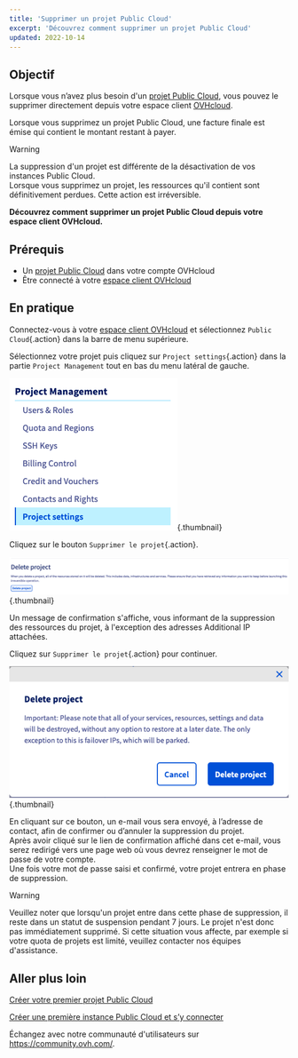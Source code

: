 ```yaml
---
title: 'Supprimer un projet Public Cloud'
excerpt: 'Découvrez comment supprimer un projet Public Cloud'
updated: 2022-10-14
---
```



## Objectif

Lorsque vous n’avez plus besoin d'un [projet Public Cloud](https://www.ovhcloud.com/fr-ca/public-cloud/), vous pouvez le supprimer directement depuis votre espace client [OVHcloud](https://ca.ovh.com/auth/?action=gotomanager&from=https://www.ovh.com/ca/fr/&ovhSubsidiary=qc).

Lorsque vous supprimez un projet Public Cloud, une facture finale est émise qui contient le montant restant à payer.

> [!warning]
>
La suppression d'un projet est différente de la désactivation de vos instances Public Cloud.<br>
Lorsque vous supprimez un projet, les ressources qu'il contient sont définitivement perdues. Cette action est irréversible.
>

**Découvrez comment supprimer un projet Public Cloud depuis votre espace client OVHcloud.**

## Prérequis

- Un [projet Public Cloud](https://www.ovhcloud.com/fr-ca/public-cloud/) dans votre compte OVHcloud
- Être connecté à votre [espace client OVHcloud](https://ca.ovh.com/auth/?action=gotomanager&from=https://www.ovh.com/ca/fr/&ovhSubsidiary=qc)

## En pratique

Connectez-vous à votre [espace client OVHcloud](https://ca.ovh.com/auth/?action=gotomanager&from=https://www.ovh.com/ca/fr/&ovhSubsidiary=qc) et sélectionnez `Public Cloud`{.action} dans la barre de menu supérieure.

Sélectionnez votre projet puis cliquez sur `Project settings`{.action} dans la partie `Project Management` tout en bas du menu latéral de gauche.

![menu](images/deleteproject.png){.thumbnail}

Cliquez sur le bouton `Supprimer le projet`{.action}.

![supprimer le projet](images/deleteproject1.png){.thumbnail}

Un message de confirmation s'affiche, vous informant de la suppression des ressources du projet, à l'exception des adresses Additional IP attachées. 

Cliquez sur `Supprimer le projet`{.action} pour continuer. 

![supprimer le projet](images/deleteproject2.png){.thumbnail}

En cliquant sur ce bouton, un e-mail vous sera envoyé, à l’adresse de contact, afin de confirmer ou d’annuler la suppression du projet.<br>
Après avoir cliqué sur le lien de confirmation affiché dans cet e-mail, vous serez redirigé vers une page web où vous devrez renseigner le mot de passe de votre compte.<br>
Une fois votre mot de passe saisi et confirmé, votre projet entrera en phase de suppression.

> [!warning]
> Veuillez noter que lorsqu'un projet entre dans cette phase de suppression, il reste dans un statut de suspension pendant 7 jours. Le projet n'est donc pas immédiatement supprimé. Si cette situation vous affecte, par exemple si votre quota de projets est limité, veuillez contacter nos équipes d'assistance.
>

## Aller plus loin

[Créer votre premier projet Public Cloud](/pages/public_cloud/compute/create_a_public_cloud_project)

[Créer une première instance Public Cloud et s’y connecter](/pages/public_cloud/compute/public-cloud-first-steps)

Échangez avec notre communauté d'utilisateurs sur <https://community.ovh.com/>.
